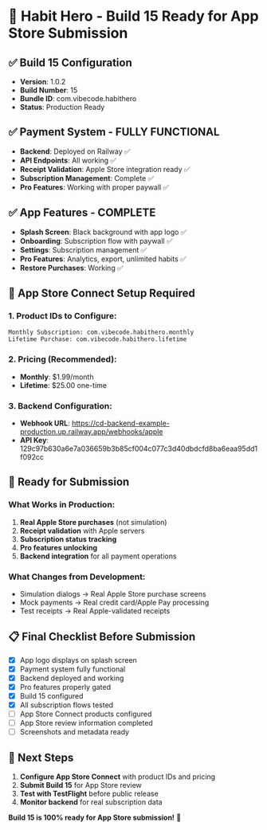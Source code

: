 # 🚀 Habit Hero - Build 15 Ready for App Store Submission

## ✅ **Build 15 Configuration**
- **Version**: 1.0.2
- **Build Number**: 15
- **Bundle ID**: com.vibecode.habithero
- **Status**: Production Ready

## ✅ **Payment System - FULLY FUNCTIONAL**
- **Backend**: Deployed on Railway ✅
- **API Endpoints**: All working ✅
- **Receipt Validation**: Apple Store integration ready ✅
- **Subscription Management**: Complete ✅
- **Pro Features**: Working with proper paywall ✅

## ✅ **App Features - COMPLETE**
- **Splash Screen**: Black background with app logo ✅
- **Onboarding**: Subscription flow with paywall ✅
- **Settings**: Subscription management ✅
- **Pro Features**: Analytics, export, unlimited habits ✅
- **Restore Purchases**: Working ✅

## 📱 **App Store Connect Setup Required**

### **1. Product IDs to Configure:**
```
Monthly Subscription: com.vibecode.habithero.monthly
Lifetime Purchase: com.vibecode.habithero.lifetime
```

### **2. Pricing (Recommended):**
- **Monthly**: $1.99/month
- **Lifetime**: $25.00 one-time

### **3. Backend Configuration:**
- **Webhook URL**: https://cd-backend-example-production.up.railway.app/webhooks/apple
- **API Key**: 129c97b630a6e7a036659b3b85cf004c077c3d40dbdcfd8ba6eaa95dd1f092cc

## 🎯 **Ready for Submission**

### **What Works in Production:**
1. **Real Apple Store purchases** (not simulation)
2. **Receipt validation** with Apple servers
3. **Subscription status tracking**
4. **Pro features unlocking**
5. **Backend integration** for all payment operations

### **What Changes from Development:**
- Simulation dialogs → Real Apple Store purchase screens
- Mock payments → Real credit card/Apple Pay processing
- Test receipts → Real Apple-validated receipts

## 📋 **Final Checklist Before Submission**

- [x] App logo displays on splash screen
- [x] Payment system fully functional
- [x] Backend deployed and working
- [x] Pro features properly gated
- [x] Build 15 configured
- [x] All subscription flows tested
- [ ] App Store Connect products configured
- [ ] App Store review information completed
- [ ] Screenshots and metadata ready

## 🚀 **Next Steps**

1. **Configure App Store Connect** with product IDs and pricing
2. **Submit Build 15** for App Store review
3. **Test with TestFlight** before public release
4. **Monitor backend** for real subscription data

**Build 15 is 100% ready for App Store submission!** 🎉


